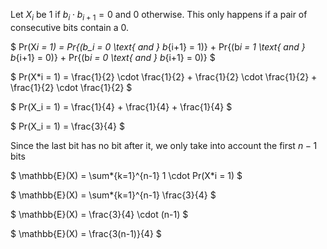 Let $X_i$ be 1 if $b_i \cdot b_{i+1} = 0$ and 0 otherwise. This only happens if a pair of consecutive bits contain a 0.

$ Pr(X*i = 1) = Pr{(b_i = 0 \text{ and } b*{i+1} = 1)} + Pr{(b*i = 1 \text{ and } b*{i+1} = 0)} + Pr{(b*i = 0 \text{ and } b*{i+1} = 0)} $

$ Pr(X\*i = 1) = \frac{1}{2} \cdot \frac{1}{2} + \frac{1}{2} \cdot \frac{1}{2} + \frac{1}{2} \cdot \frac{1}{2} $

$ Pr(X_i = 1) = \frac{1}{4} + \frac{1}{4} + \frac{1}{4} $

$ Pr(X_i = 1) = \frac{3}{4} $

Since the last bit has no bit after it, we only take into account the first $n-1$ bits

$ \mathbb{E}(X) = \sum*{k=1}^{n-1} 1 \cdot Pr(X*i = 1) $

$ \mathbb{E}(X) = \sum\*{k=1}^{n-1} \frac{3}{4} $

$ \mathbb{E}(X) = \frac{3}{4} \cdot (n-1) $

$ \mathbb{E}(X) = \frac{3(n-1)}{4} $
